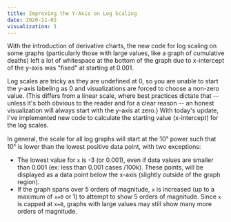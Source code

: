 ```yaml
---
title: Improving the Y-Axis on Log Scaling
date: 2020-11-02
visualization: 1
---
```


With the introduction of derivative charts, the new code for log scaling on some graphs (particularly those with large values, like a graph of cumulative deaths) left a lot of whitespace at the bottom of the graph due to x-intercept of the y-axis was "fixed" at starting at 0.001.

Log scales are tricky as they are undefined at 0, so you are unable to start the y-axis labeling as 0 and visualizations are forced to choose a non-zero value.  (This differs from a linear scale, where best practices dictate that -- unless it's both obvious to the reader and for a clear reason -- an honest visualization will always start with the y-axis at zero.)  With today's update, I've implemented new code to calculate the starting value (x-intercept) for the log scales.

In general, the scale for all log graphs will start at the 10<sup><code>x</code></sup> power such that 10<sup><code>x</code></sup> is lower than the lowest positive data point, with two exceptions:
- The lowest value for `x` is -3 (or 0.001), even if data values are smaller than 0.001 (ex: less than 0.001 cases /100k).  These points, will be displayed as a data point below the x-axis (slightly outside of the graph region).
- If the graph spans over 5 orders of magnitude, `x` is increased (up to a maximum of `x=0` or 1) to attempt to show 5 orders of magnitude.  Since `x` is capped at `x=0`, graphs with large values may still show many more orders of magnitude.